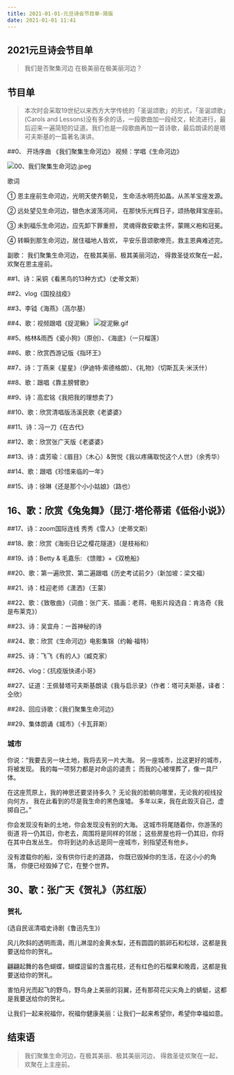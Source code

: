 ```yaml
---
title: 2021-01-01-元旦诗会节目单-简版
date: 2021-01-01 11:41
---
```


## 2021元旦诗会节目单

>  我们是否聚集河边
> 在极美丽在极美丽河边？

## 节目单

>  本次时会采取19世纪以来西方大学传统的「圣诞颂歌」的形式，「圣诞颂歌」(Carols and Lessons)没有多余的话，一段歌曲加一段经文，轮流进行，最后迎来一遍简短的证道。我们也是一段歌曲再加一首诗歌，最后朗读的是塔可夫斯基的一篇著名演讲。

##0、 开场序曲 《我们聚集生命河边》
视频：学唱《生命河边》

![00、我们聚集生命河边.jpeg](https://i.loli.net/2021/01/01/mjGRaQw8Fg9fpt2.jpg)

歌词

① 恩主座前生命河边，光明天使齐朝见，
生命活水明亮如晶，从羔羊宝座发源。
 
② 远处望见生命河边，银色水波荡河间，
在那快乐光辉日子，颂扬敬拜宝座前。
 
③ 未到福乐生命河边，应先卸下罪重担，
灵魂得救安歇主怀，蒙赐义袍和冠冕。
 
④ 转瞬到那生命河边，居住福地人皆欢，
平安乐音颂歌嘹亮，救主恩典难述完。
 
副歌：
我们聚集生命河边，
在极其美丽、极其美丽河边，
得救圣徒欢聚在一起，欢聚在恩主座前。

##1、诗：采铜《看黑鸟的13种方式》（史蒂文斯）

##2、vlog《国投战疫》

##3、李钺《海燕》（高尔基）

##4、歌：视频跟唱《捉泥鳅》
![捉泥鳅.gif](https://i.loli.net/2021/01/01/jhsmXdJ7543kHRE.gif)

##5、格林&雨西《瓷小狗》（原创）、《海底》（一只榴莲）

##6、歌：欣赏西游记版《指环王》

##7、诗：丁燕来《星星》（伊迪特·索德格朗）、《礼物》（切斯瓦夫·米沃什）

##8、歌：跟唱《靠主膀臂歌》

##9、诗：高宏铭《我把我的理想卖了》

##10、歌：欣赏清唱版汤溪民歌《老婆婆》

##11、诗：冯一刀《在古代》

##12、歌：欣赏张广天版《老婆婆》

##13、诗：虞芳瑜：《眉目》（木心）&贺悦《我以疼痛取悦这个人世》（余秀华）

##14、歌：跟唱《珍惜来临的一年》

##15、诗：徐琳《还是那个小小姑娘》（路也）

## 16、歌：欣赏《兔兔舞》（昆汀·塔伦蒂诺《低俗小说》）

##17、诗：zoom国际连线 秀秀《雪人》（史蒂文斯）

##18、歌：欣赏《海街日记之樱花隧道》（是枝裕和）

##19、诗：Betty & 毛嘉乐: 《馈赠》+《双桅船》

##20、歌：第一遍欣赏、第二遍跟唱《历史考试前夕》（新加坡：梁文福）

##21、诗：桂迎老师《潇洒》（王蒙）

##22、歌：《致敬曲》（词曲：张广天、插画：老蒋、电影片段选自：肯洛奇《我是布莱克》）

##23、诗：吴宜舟：一首神秘的诗

##24、歌：欣赏《生命河边》电影集锦（约翰·福特）

##25、诗：飞飞《有的人》（臧克家）

##26、vlog：《抗疫版快递小哥》

##27、证道：王佩替塔可夫斯基朗读《我与启示录》（作者：塔可夫斯基，译者：仝欣）

##28、回应诗歌：《我们聚集生命河边》

##29、集体朗诵《城市》（卡瓦菲斯）

### 城市

你说：“我要去另一块土地，我将去另一片大海。
另一座城市，比这更好的城市，将被发现。
我的每一项努力都是对命运的谴责；
而我的心被埋葬了，像一具尸体。

在这座荒原上，我的神思还要坚持多久？
无论我的脸朝向哪里，无论我的视线投向何方，
我在此看到的尽是我生命的黑色废墟。
多年以来，我在此毁灭自己，虚掷自己。”

你会发现没有新的土地，你会发现没有别的大海。
这城市将尾随着你，你游荡的街道
将一仍其旧，你老去，周围将是同样的邻居；
这些房屋也将一仍其旧，你将在其中白发丛生。
你将到达的永远是同一座城市，别指望还有他乡。

没有渡载你的船，没有供你行走的道路，
你既已毁掉你的生活，在这小小的角落，
你便已经毁掉了它，在整个世界。

## 30、歌：张广天《贺礼》（苏红版）

### 贺礼

(选自民谣清唱史诗剧《鲁迅先生》)

风儿吹斜的透明雨滴，雨儿淋湿的金黄水梨，还有圆圆的鹅卵石和松球，这都是我要送给你的贺礼。

翩翩起舞的各色蝴蝶，蝴蝶逗留的含羞花枝，还有红色的石榴果和晚霞，这都是我要送给你的贺礼。

害怕月光而起飞的野鸟，野鸟身上美丽的羽翼，还有那荷花尖尖角上的蜻蜓，这都是我要送给你的贺礼。

让我们一起来祝福你，祝福你健康美丽：让我们一起来希望你，希望你幸福如意。

## 结束语

>我们聚集生命河边，在极其美丽、极其美丽河边，
>得救圣徒欢聚在一起，欢聚在上主座前。